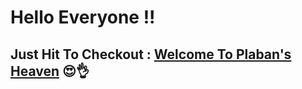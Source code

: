 # Hello Everyone !!

## Just Hit To Checkout :  [Welcome To Plaban's Heaven](https://plabandas.github.io/My-Personal-Portfolio/) 😍👌
